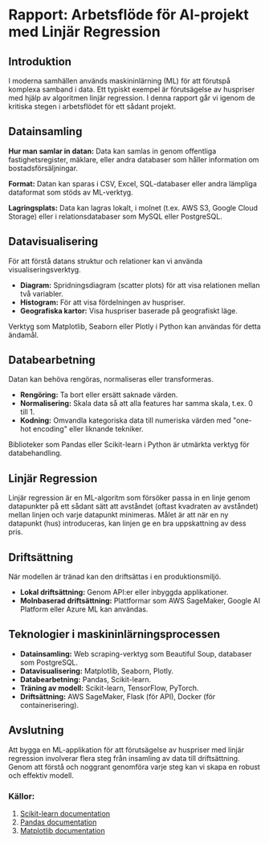 # Rapport: Arbetsflöde för AI-projekt med Linjär Regression

## Introduktion
I moderna samhällen används maskininlärning (ML) för att förutspå komplexa samband i data. Ett typiskt exempel är förutsägelse av huspriser med hjälp av algoritmen linjär regression. I denna rapport går vi igenom de kritiska stegen i arbetsflödet för ett sådant projekt.

## Datainsamling
**Hur man samlar in datan:** Data kan samlas in genom offentliga fastighetsregister, mäklare, eller andra databaser som håller information om bostadsförsäljningar.

**Format:** Datan kan sparas i CSV, Excel, SQL-databaser eller andra lämpliga dataformat som stöds av ML-verktyg.

**Lagringsplats:** Data kan lagras lokalt, i molnet (t.ex. AWS S3, Google Cloud Storage) eller i relationsdatabaser som MySQL eller PostgreSQL.

## Datavisualisering
För att förstå datans struktur och relationer kan vi använda visualiseringsverktyg. 
- **Diagram:** Spridningsdiagram (scatter plots) för att visa relationen mellan två variabler.
- **Histogram:** För att visa fördelningen av huspriser.
- **Geografiska kartor:** Visa huspriser baserade på geografiskt läge.

Verktyg som Matplotlib, Seaborn eller Plotly i Python kan användas för detta ändamål.

## Databearbetning
Datan kan behöva rengöras, normaliseras eller transformeras.
- **Rengöring:** Ta bort eller ersätt saknade värden.
- **Normalisering:** Skala data så att alla features har samma skala, t.ex. 0 till 1.
- **Kodning:** Omvandla kategoriska data till numeriska värden med "one-hot encoding" eller liknande tekniker.

Biblioteker som Pandas eller Scikit-learn i Python är utmärkta verktyg för databehandling.

## Linjär Regression
Linjär regression är en ML-algoritm som försöker passa in en linje genom datapunkter på ett sådant sätt att avståndet (oftast kvadraten av avståndet) mellan linjen och varje datapunkt minimeras. Målet är att när en ny datapunkt (hus) introduceras, kan linjen ge en bra uppskattning av dess pris.

## Driftsättning
När modellen är tränad kan den driftsättas i en produktionsmiljö.
- **Lokal driftsättning:** Genom API:er eller inbyggda applikationer.
- **Molnbaserad driftsättning:** Plattformar som AWS SageMaker, Google AI Platform eller Azure ML kan användas.

## Teknologier i maskininlärningsprocessen
- **Datainsamling:** Web scraping-verktyg som Beautiful Soup, databaser som PostgreSQL.
- **Datavisualisering:** Matplotlib, Seaborn, Plotly.
- **Databearbetning:** Pandas, Scikit-learn.
- **Träning av modell:** Scikit-learn, TensorFlow, PyTorch.
- **Driftsättning:** AWS SageMaker, Flask (för API), Docker (för containerisering).

## Avslutning
Att bygga en ML-applikation för att förutsägelse av huspriser med linjär regression involverar flera steg från insamling av data till driftsättning. Genom att förstå och noggrant genomföra varje steg kan vi skapa en robust och effektiv modell.

### Källor: 
1. [Scikit-learn documentation](https://scikit-learn.org/)
2. [Pandas documentation](https://pandas.pydata.org/)
3. [Matplotlib documentation](https://matplotlib.org/)
